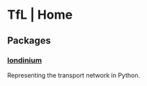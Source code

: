# TfL | Home

## Packages

### [londinium](https://docs.bayesiansaddles.com/tfl-transform/londinium)
Representing the transport network in Python.
